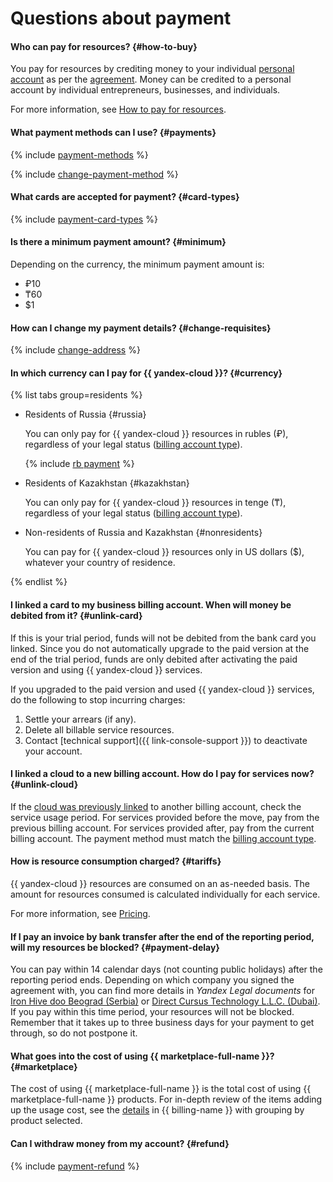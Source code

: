 # Questions about payment

#### Who can pay for resources? {#how-to-buy}

You pay for resources by crediting money to your individual [personal account](../../billing/concepts/personal-account.md) as per the [agreement](../../billing/concepts/contract.md). Money can be credited to a personal account by individual entrepreneurs, businesses, and individuals.

For more information, see [How to pay for resources](../../billing/payment/index.md).

#### What payment methods can I use? {#payments}

{% include [payment-methods](../../billing/_includes/payment-methods.md) %}


{% include [change-payment-method](../../billing/_includes/change-payment-method.md) %}

#### What cards are accepted for payment? {#card-types}
{% include [payment-card-types](../../_includes/billing/payment-card-types-business.md) %}

#### Is there a minimum payment amount? {#minimum}
Depending on the currency, the minimum payment amount is:

* ₽10
* ₸60
* $1

#### How can I change my payment details? {#change-requisites}

{% include [change-address](../../billing/_includes/change-address.md) %}

#### In which currency can I pay for {{ yandex-cloud }}? {#currency}

{% list tabs group=residents %}

- Residents of Russia {#russia}

   You can only pay for {{ yandex-cloud }} resources in rubles (₽), regardless of your legal status ([billing account type](../../billing/concepts/billing-account.md#ba-types)).

   {% include [rb payment](../../_includes/billing/rb-payment.md) %}


- Residents of Kazakhstan {#kazakhstan}

   You can only pay for {{ yandex-cloud }} resources in tenge (₸), regardless of your legal status ([billing account type](../../billing/concepts/billing-account.md#ba-types)).


- Non-residents of Russia and Kazakhstan {#nonresidents}

   You can pay for {{ yandex-cloud }} resources only in US dollars ($), whatever your country of residence.

{% endlist %}



#### I linked a card to my business billing account. When will money be debited from it? {#unlink-card}

If this is your trial period, funds will not be debited from the bank card you linked.
Since you do not automatically upgrade to the paid version at the end of the trial period, funds are only debited after activating the paid version and using {{ yandex-cloud }} services.

If you upgraded to the paid version and used {{ yandex-cloud }} services, do the following to stop incurring charges:

1. Settle your arrears (if any).
1. Delete all billable service resources.
1. Contact [technical support]({{ link-console-support }}) to deactivate your account.

#### I linked a cloud to a new billing account. How do I pay for services now? {#unlink-cloud}

If the [cloud was previously linked](../../billing/operations/pin-cloud.md) to another billing account, check the service usage period. For services provided before the move, pay from the previous billing account. For services provided after, pay from the current billing account. The payment method must match the [billing account type](../../billing/concepts/billing-account.md#ba-types).

#### How is resource consumption charged? {#tariffs}

{{ yandex-cloud }} resources are consumed on an as-needed basis. The amount for resources consumed is calculated individually for each service.

For more information, see [Pricing](../../billing/pricing.md).

#### If I pay an invoice by bank transfer after the end of the reporting period, will my resources be blocked? {#payment-delay}


You can pay within 14 calendar days (not counting public holidays) after the reporting period ends. Depending on which company you signed the agreement with, you can find more details in _Yandex Legal documents_ for [Iron Hive doo Beograd (Serbia)](https://yandex.com/legal/cloud_customer_agreement/) or [Direct Cursus Technology L.L.C. (Dubai)](https://yandex.com/legal/cloud_customer_agreement_uae/).
 If you pay within this time period, your resources will not be blocked. Remember that it takes up to three business days for your payment to get through, so do not postpone it.

#### What goes into the cost of using {{ marketplace-full-name }}? {#marketplace}

The cost of using {{ marketplace-full-name }} is the total cost of using {{ marketplace-full-name }} products. For in-depth review of the items adding up the usage cost, see the [details](../../billing/operations/check-charges.md) in {{ billing-name }} with grouping by product selected.


#### Can I withdraw money from my account? {#refund}

{% include [payment-refund](../../_includes/billing/payment-refund.md) %}